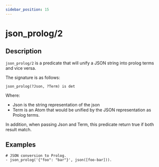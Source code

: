 ```yaml
---
sidebar_position: 15
---
```

[//]: # (This file is auto-generated. Please do not modify it yourself.)

# json_prolog/2

## Description

`json_prolog/2` is a predicate that will unify a JSON string into prolog terms and vice versa.

The signature is as follows:

```text
json_prolog(?Json, ?Term) is det
```

Where:

- Json is the string representation of the json
- Term is an Atom that would be unified by the JSON representation as Prolog terms.

In addition, when passing Json and Term, this predicate return true if both result match.

## Examples

```text
# JSON conversion to Prolog.
- json_prolog('{"foo": "bar"}', json([foo-bar])).
```
